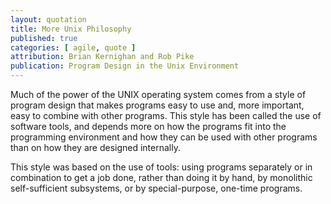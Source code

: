 ```yaml
---
layout: quotation
title: More Unix Philosophy
published: true
categories: [ agile, quote ]
attribution: Brian Kernighan and Rob Pike
publication: Program Design in the Unix Environment
---
```


Much of the power of the UNIX operating system comes from a style of program design that makes 
programs easy to use and, more important, easy to combine with other programs. This style has been 
called the use of software tools, and depends more on how the programs fit into the programming 
environment and how they can be used with other programs than on how they are designed internally. 

This style was based on the use of tools: using programs separately or in combination to get a 
job done, rather than doing it by hand, by monolithic self-sufficient subsystems, or by 
special-purpose, one-time programs.
